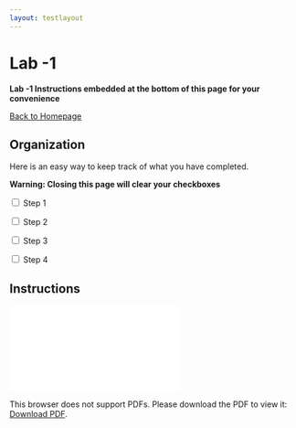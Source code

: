 ```yaml
---
layout: testlayout
---
```


# Lab -1
**Lab -1 Instructions embedded at the bottom of this page for your convenience**

[Back to Homepage](..)


## Organization
Here is an easy way to keep track of what you have completed.

**Warning: Closing this page will clear your checkboxes**

<input type="checkbox"> Step 1

<input type="checkbox"> Step 2

<input type="checkbox"> Step 3

<input type="checkbox"> Step 4

## Instructions
<object data="Lab4Instructions.pdf" type="application/pdf" width="100%" height="700px">
    <embed src="Lab4Instructions.pdf">
        <p>This browser does not support PDFs. Please download the PDF to view it: <a href="Lab4Instructions.pdf">Download PDF</a>.</p>
    </embed>
</object>



<!-- Credit goes to https://stackoverflow.com/users/2301402/suneel-kumar for the fallback link code --> 


